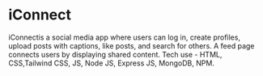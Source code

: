 # iConnect
iConnectis a social media app where users can log in, create profiles, upload posts with captions, like posts, and search for others. A feed page connects users by displaying shared content. Tech use - HTML, CSS,Tailwind CSS, JS, Node JS, Express JS, MongoDB, NPM.
